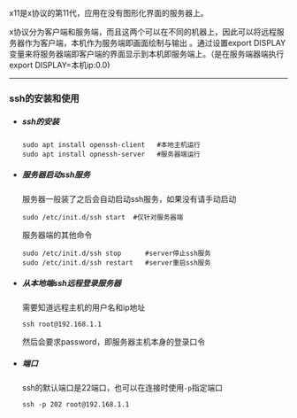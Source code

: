 x11是x协议的第11代，应用在没有图形化界面的服务器上。

x协议分为客户端和服务端，而且这两个可以在不同的机器上，因此可以将远程服务器作为客户端，本机作为服务端即画面绘制与输出 。通过设置export DISPLAY变量来将服务器端即客户端的界面显示到本机即服务端上。（是在服务端器端执行export DISPLAY=本机ip:0.0)

---

### ssh的安装和使用

- ##### ssh的安装

  ```
  sudo apt install openssh-client   #本地主机运行
  sudo apt install opnessh-server   #服务器端运行
  ```

- ##### 服务器启动ssh服务

  服务器一般装了之后会自动启动ssh服务，如果没有请手动启动

  ```
  sudo /etc/init.d/ssh start  #仅针对服务器端
  ```

  服务器端的其他命令

  ```
  sudo /etc/init.d/ssh stop      #server停止ssh服务
  sudo /etc/init.d/ssh restart   #server重启ssh服务
  ```

- ##### 从本地端ssh远程登录服务器

  需要知道远程主机的用户名和ip地址

  ```
  ssh root@192.168.1.1
  ```

  然后会要求password，即服务器主机本身的登录口令

- ##### 端口

  ssh的默认端口是22端口，也可以在连接时使用`-p`指定端口

  ```
  ssh -p 202 root@192.168.1.1
  ```

  

